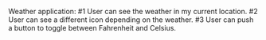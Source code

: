 Weather application:
#1 User can see the weather in my current location.
#2 User can see a different icon depending on the weather.
#3 User can push a button to toggle between Fahrenheit and Celsius.
